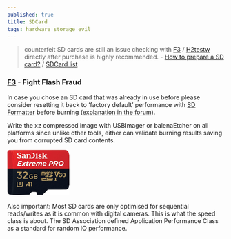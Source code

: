 ```yaml
---
published: true
title: SDCard
tags: hardware storage evil
---
```

>  counterfeit SD cards are still an issue checking with [F3](https://fight-flash-fraud.readthedocs.io/en/stable/) / [H2testw](https://www.heise.de/download/product/h2testw-50539) directly after purchase is highly recommended. - [How to prepare a SD card?](https://docs.armbian.com/User-Guide_Getting-Started/#how-to-prepare-a-sd-card) / [SDCard list](https://github.com/yduf/yduf.github.io/issues/5)

### [F3](https://fight-flash-fraud.readthedocs.io/en/stable/) -  **F**ight **F**lash **F**raud

In case you chose an SD card that was already in use before please consider resetting it back to ‘factory default’ performance with [SD Formatter](https://www.sdcard.org/downloads/formatter/) before burning ([explanation in the forum](https://forum.armbian.com/topic/3776-the-partition-is-not-resized-to-full-sd-card-size/)). 

Write the xz compressed image with USBImager or balenaEtcher on all platforms since unlike other tools, either can validate burning results saving you from corrupted SD card contents.

[![A1 and A2 cards from sandisk](https://raw.githubusercontent.com/armbian/documentation/master/docs/images/sandisk-extremepro-a1.png)](https://docs.armbian.com/User-Guide_Getting-Started/#how-to-prepare-a-sd-card)

Also important: Most SD cards are only optimised for sequential reads/writes as it is common with digital cameras. This is what the speed class is about. The SD Association defined Application Performance Class as a standard for random IO performance.
